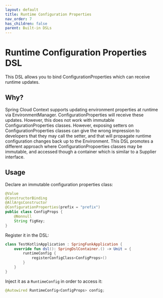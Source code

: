 ```yaml
---
layout: default
title: Runtime Configuration Properties
nav_order: 7
has_children: false
parent: Built-in DSLs
---
```


# Runtime Configuration Properties DSL

This DSL allows you to bind ConfigurationProperties which can receive runtime updates.

## Why?
Spring Cloud Context supports updating environment properties at runtime via EnvironmentManager. ConfigurationProperties will receive these updates. However, this does not work with immutable ConfigurationProperties classes. However, exposing setters on ConfigurationProperties classes can give the wrong impression to developers that they may call the setter, and that will propagate runtime configuration changes back up to the Environment. This DSL promotes a different approach where ConfigurationPropoerties classes may be immutable, and accessed though a container which is similar to a Supplier interface. 

## Usage

Declare an immutable configuration properties class:

```java
@Value
@ConstructorBinding
@AllArgsConstructor
@ConfigurationProperties(prefix = "prefix")
public class ConfigProps {
    @Nonnull
    String figKey;
}
```

Register it in the DSL:

```kotlin
class TestKotlinApplication : SpringFunkApplication {
    override fun dsl(): SpringDslContainer.() -> Unit = {
        runtimeConfig {
            registerConfigClass<ConfigProps>()
        }
    }
}
```

Inject it as a `RuntimeConfig` in order to access it:

```java
@Autowired RuntimeConfig<ConfigProps> config;
```
